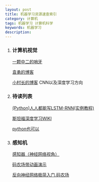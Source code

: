 ```yaml
---
layout: post
title: 机器学习资源速查索引
category: 计算机
tags: 机器学习 计算机科学
keywords: 机器学习
description: 
---
```






1.  <h3>计算机视觉</h3>
  
    [一颗中二的哨牙](http://bucktoothsir.github.io/)

    [袁勇的博客](yongyuan.name)

    [小村长的博客](blog.csdn.net/lu597203933)  CNN以及深度学习方向
    
2.  <h3>待读列表</h3>

    [(Python)人人都能写LSTM-RNN(实例教程)](http://iamtrask.github.io/2015/11/15/anyone-can-code-lstm/)

    [斯坦福深度学习WIKI](http://deeplearning.stanford.edu/wiki/index.php/UFLDL%E6%95%99%E7%A8%8B)     
    
    [python也可以](http://blog.csdn.net/column/details/python-can.html)
    

3.  <h3>感知机</h3>

    [感知器（神经网络视角）](http://shaoxiongjiang.com/2013/03/%E6%9C%BA%E5%99%A8%E5%AD%A6%E4%B9%A0%E5%85%A5%E9%97%A8-%E6%84%9F%E7%9F%A5%E5%99%A8-perceptron/)

    [码农场带动画演示](http://www.hankcs.com/ml/the-perceptron.html)

    [反向神经网络极简入门.码农场](http://www.hankcs.com/ml/back-propagation-neural-network.html)

